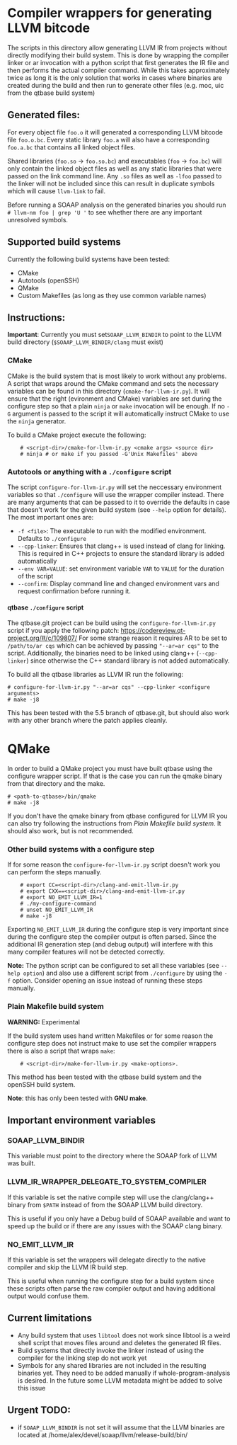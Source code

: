 # Compiler wrappers for generating LLVM bitcode

The scripts in this directory allow generating LLVM IR from projects without
directly modifying their build system. This is done by wrapping the compiler
linker or ar invocation with a python script that first generates the IR file
and then performs the actual compiler command. While this takes approximately
twice as long it is the only solution that works in cases where binaries are
created during the build and then run to generate other files (e.g. moc, uic
from the qtbase build system)

## Generated files:

For every object file `foo.o` it will generated a corresponding LLVM bitcode
file `foo.o.bc`. Every static library `foo.a` will also have a corresponding
`foo.a.bc` that contains all linked object files.

Shared libraries (`foo.so` -> `foo.so.bc`) and executables (`foo` -> `foo.bc`)
will only contain the linked object files as well as any static libraries that
were passed on the link command line. Any `.so` files as well as `-lfoo` passed
to the linker will not be included since this can result in duplicate symbols
which will cause `llvm-link` to fail.

Before running a SOAAP analysis on the generated binaries you should run
`# llvm-nm foo | grep 'U '` to see whether there are any important unresolved
symbols.

## Supported build systems

Currently the following build systems have been tested:

- CMake
- Autotools (openSSH)
- QMake
- Custom Makefiles (as long as they use common variable names)


## Instructions:
**Important**: Currently you must set`SOAAP_LLVM_BINDIR` to point to the
LLVM build directory (`$SOAAP_LLVM_BINDIR/clang` must exist)

### CMake

CMake is the build system that is most likely to work without any problems.
A script that wraps around the CMake command and sets the necessary variables
can be found in this directory (`cmake-for-llvm-ir.py`). It will ensure that
the right (evironment and CMake) variables are set during the configure step
so that a plain `ninja` or `make` invocation will be enough.
If no `-G` argument is passed to the script it will automatically instruct
CMake to use the `ninja` generator.

To build a CMake project execute the following:
```
    # <script-dir>/cmake-for-llvm-ir.py <cmake args> <source dir>
    # ninja # or make if you passed -G'Unix Makefiles' above
```

### Autotools or anything with a `./configure` script

The script `configure-for-llvm-ir.py` will set the neccessary environment
variables so that `./configure` will use the wrapper compiler instead.
There are many arguments that can be passed to it to override the defaults
in case that doesn't work for the given build system (see `--help` option
for details). The most important ones are:

- `-f <file>`: The executable to run with the modified environment. Defaults
to `./configure`
- `--cpp-linker`: Ensures that clang++ is used instead of clang for linking.
This is required in C++ projects to ensure the standard library is added
automatically
- `--env VAR=VALUE`: set environment variable `VAR` to `VALUE` for the duration
of the script
- `--confirm`: Display command line and changed environment vars and request
confirmation before running it.

#### qtbase `./configure` script

The qtbase.git project can be build using the `configure-for-llvm-ir.py` script
if you apply the following patch: https://codereview.qt-project.org/#/c/109807/
For some strange reason it requires AR to be set to `/path/to/ar cqs` which can
be achieved by passing `"--ar=ar cqs"` to the script. Additionally, the binaries
need to be linked using clang++ (`--cpp-linker`) since otherwise the C++ standard
library is not added automatically.

To build all the qtbase libraries as LLVM IR run the following:

    # configure-for-llvm-ir.py "--ar=ar cqs" --cpp-linker <configure arguments>
    # make -j8

This has been tested with the 5.5 branch of qtbase.git, but should also work
with any other branch where the patch applies cleanly.

# QMake

In order to build a QMake project you must have built qtbase using the configure
wrapper script. If that is the case you can run the qmake binary from that
directory and the make.

    # <path-to-qtbase>/bin/qmake
    # make -j8

If you don't have the qmake binary from qtbase configured for LLVM IR you can
also try following the instructions from *Plain Makefile build system*.
It should also work, but is not recommended.

### Other build systems with a configure step

If for some reason the `configure-for-llvm-ir.py` script doesn't work
you can perform the steps manually.

```
    # export CC=<script-dir>/clang-and-emit-llvm-ir.py
    # export CXX==<script-dir>/clang-and-emit-llvm-ir.py
    # export NO_EMIT_LLVM_IR=1
    # ./my-configure-command
    # unset NO_EMIT_LLVM_IR
    # make -j8
```

Exporting `NO_EMIT_LLVM_IR` during the configure step is very important since
during the configure step the compiler output is often parsed. Since the
additional IR generation step (and debug output) will interfere with this many
compiler features will not be detected correctly.

**Note:**  The python script can be configured to set all these variables (see
`--help option`) and also use a different script from `./configure` by using the
`-f` option. Consider opening an issue instead of running these steps manually.

### Plain Makefile build system

**WARNING:** Experimental

If the build system uses hand written Makefiles or for some reason the configure
step does not instruct make to use set the compiler wrappers there is also a
script that wraps `make`:

```
    # <script-dir>/make-for-llvm-ir.py <make-options>.
```

This method has been tested with the qtbase build system and the openSSH build system.

**Note**: this has only been tested with **GNU make**.

## Important environment variables

### SOAAP_LLVM_BINDIR

This variable must point to the directory where the SOAAP fork of LLVM was built.

### LLVM_IR_WRAPPER_DELEGATE_TO_SYSTEM_COMPILER
If this variable is set the native compile step will use the clang/clang++ binary from
`$PATH` instead of from the SOAAP LLVM build directory.

This is useful if you only have
a Debug build of SOAAP available and want to speed up the build or if there are any issues
with the SOAAP clang binary.

### NO_EMIT_LLVM_IR
If this variable is set the wrappers will delegate directly to the native compiler and
skip the LLVM IR build step.

This is useful when running the configure step for a build system since these scripts
often parse the raw compiler output and having additional output would confuse them.

## Current limitations

- Any build system that uses `libtool` does not work since libtool is a weird shell
script that moves files around and deletes the generated IR files.
- Build systems that directly invoke the linker instead of using the compiler for
the linking step do not work yet
- Symbols for any shared libraries are not included in the resulting binaries yet.
They need to be added manually if whole-program-analysis is desired.
In the future some LLVM metadata might be added to solve this issue

## Urgent TODO:
- if `SOAAP_LLVM_BINDIR` is not set it will assume that the LLVM binaries are located at
 /home/alex/devel/soaap/llvm/release-build/bin/

